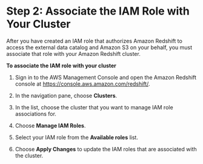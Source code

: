 # Step 2: Associate the IAM Role with Your Cluster<a name="c-getting-started-using-spectrum-add-role"></a>

After you have created an IAM role that authorizes Amazon Redshift to access the external data catalog and Amazon S3 on your behalf, you must associate that role with your Amazon Redshift cluster\.<a name="spectrum-get-started-add-role"></a>

**To associate the IAM role with your cluster**

1. Sign in to the AWS Management Console and open the Amazon Redshift console at [https://console\.aws\.amazon\.com/redshift/](https://console.aws.amazon.com/redshift/)\.

1. In the navigation pane, choose **Clusters**\.

1. In the list, choose the cluster that you want to manage IAM role associations for\.

1. Choose **Manage IAM Roles**\.

1. Select your IAM role from the **Available roles** list\. 

1. Choose **Apply Changes** to update the IAM roles that are associated with the cluster\.